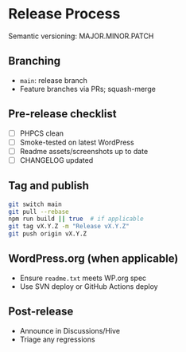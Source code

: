 # Release Process

Semantic versioning: MAJOR.MINOR.PATCH

## Branching
- `main`: release branch
- Feature branches via PRs; squash-merge

## Pre-release checklist
- [ ] PHPCS clean
- [ ] Smoke-tested on latest WordPress
- [ ] Readme assets/screenshots up to date
- [ ] CHANGELOG updated

## Tag and publish
```bash
git switch main
git pull --rebase
npm run build || true  # if applicable
git tag vX.Y.Z -m "Release vX.Y.Z"
git push origin vX.Y.Z
```

## WordPress.org (when applicable)
- Ensure `readme.txt` meets WP.org spec
- Use SVN deploy or GitHub Actions deploy

## Post-release
- Announce in Discussions/Hive
- Triage any regressions

